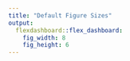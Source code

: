 ```yaml
---
title: "Default Figure Sizes"
output: 
  flexdashboard::flex_dashboard:
    fig_width: 8
    fig_height: 6
---
```

